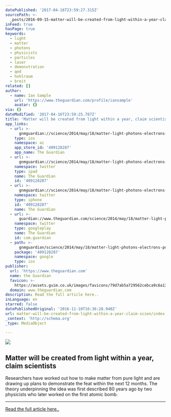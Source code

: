 ```yaml
---
datePublished: '2017-04-16T23:59:27.315Z'
sourcePath: >-
  _posts/2016-09-15-matter-will-be-created-from-light-within-a-year-claim-scien.md
inFeed: true
hasPage: true
keywords:
  - light
  - matter
  - photons
  - physicists
  - particles
  - laser
  - demonstration
  - qed
  - hohlraum
  - breit
related: []
author:
  - name: Ian Sample
    url: 'https://www.theguardian.com/profile/iansample'
    avatar: {}
via: {}
dateModified: '2017-04-16T23:59:25.787Z'
title: 'Matter will be created from light within a year, claim scientists'
app_links:
  - url: >-
      gnmguardian://science/2014/may/18/matter-light-photons-electrons-positrons?contenttype=Article&source=applinks
    type: ios
    namespace: ai
    app_store_id: '409128287'
    app_name: The Guardian
  - url: >-
      gnmguardian://science/2014/may/18/matter-light-photons-electrons-positrons?contenttype=Article&source=twitter
    namespace: twitter
    type: ipad
    name: The Guardian
    id: '409128287'
  - url: >-
      gnmguardian://science/2014/may/18/matter-light-photons-electrons-positrons?contenttype=Article&source=twitter
    namespace: twitter
    type: iphone
    id: '409128287'
    name: The Guardian
  - url: >-
      guardian://www.theguardian.com/science/2014/may/18/matter-light-photons-electrons-positrons
    namespace: twitter
    type: googleplay
    name: The Guardian
    id: com.guardian
  - path: >-
      gnmguardian/science/2014/may/18/matter-light-photons-electrons-positrons?contenttype=Article&source=google
    package: '409128287'
    namespace: google
    type: ios
publisher:
  url: 'https://www.theguardian.com'
  name: the Guardian
  favicon: >-
    https://assets.guim.co.uk/images/favicons/79d7ab5a729562cebca9c6a13c324f0e/32x32.ico
  domain: www.theguardian.com
description: Read the full article here..
inLanguage: en
starred: false
datePublishedOriginal: '2016-11-10T16:36:28.940Z'
url: matter-will-be-created-from-light-within-a-year-claim-scien/index.html
_context: 'http://schema.org'
_type: MediaObject

---
```

<article style=""><img src="https://imgflo.herokuapp.com/graph/vahj1ThiexotieMo/f7d1e41b723f4996ec82e646cea047e4/noop.jpg?input=https%3A%2F%2Fi.guim.co.uk%2Fimg%2Fstatic%2Fsys-images%2FLifeandhealth%2FPix%2Fpictures%2F2009%2F10%2F23%2F1256296498769%2FSplit-laser-beam-001.jpg%3Fw%3D1200%26h%3D630%26q%3D55%26auto%3Dformat%26usm%3D12%26fit%3Dcrop%26bm%3Dnormal%26ba%3Dbottom%252Cleft%26blend64%3DaHR0cHM6Ly91cGxvYWRzLmd1aW0uY28udWsvMjAxNi8wNS8yNS9vdmVybGF5LWxvZ28tMTIwMC05MF9vcHQucG5n%26s%3D7aeadd665340df7be89e5dc4a8d24eb1" /><h1>Matter will be created from light within a year, claim scientists</h1><p>Researchers have worked out how to make matter from pure light and are drawing up plans to demonstrate the feat within the next 12 months. The theory underpinning the idea was first described 80 years ago by two physicists who later worked on the first atomic bomb.</p></article>

---

[Read the full article here..][0]

[0]: https://www.theguardian.com/science/2014/may/18/matter-light-photons-electrons-positrons "Read the full article here.."